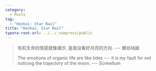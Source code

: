 ```yaml
---
category:
  - Posts
tag:
  - "Honkai: Star Rail"
title: "Honkai: Star Rail"
typora-root-url: ../../.vuepress/public
---
```


> 有机生命的情感就像潮汐, 是我没看好月亮的方向. --- 螺丝咕姆
>
> The emotions of organic life are like tides --- it is my fault for not noticing the trajectory of the moon. --- Screwllum
